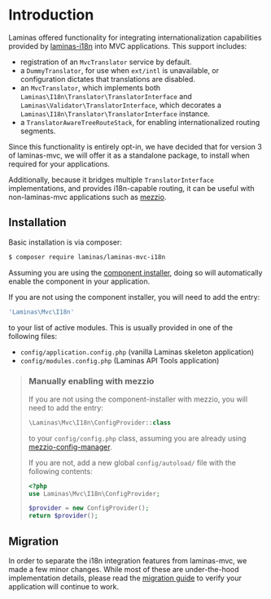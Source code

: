 # Introduction

Laminas offered functionality for integrating internationalization
capabilities provided by [laminas-i18n](https://docs.laminas.dev/laminas-i18n/)
into MVC applications. This support includes:

- registration of an `MvcTranslator` service by default.
- a `DummyTranslator`, for use when `ext/intl` is unavailable, or configuration
  dictates that translations are disabled.
- an `MvcTranslator`, which implements both `Laminas\I18n\Translator\TranslatorInterface`
  and `Laminas\Validator\TranslatorInterface`, which decorates a
  `Laminas\I18n\Translator\TranslatorInterface` instance.
- a `TranslatorAwareTreeRouteStack`, for enabling internationalized routing
  segments.

Since this functionality is entirely opt-in, we have decided that for version 3
of laminas-mvc, we will offer it as a standalone package, to install when required
for your applications.

Additionally, because it bridges multiple `TranslatorInterface` implementations,
and provides i18n-capable routing, it can be useful with non-laminas-mvc
applications such as [mezzio](https://docs.mezzio.dev/mezzio).

## Installation

Basic installation is via composer:

```bash
$ composer require laminas/laminas-mvc-i18n
```

Assuming you are using the [component installer](https://docs.laminas.dev/laminas-component-installer),
doing so will automatically enable the component in your application.

If you are not using the component installer, you will need to add the entry:

```php
'Laminas\Mvc\I18n'
```

to your list of active modules. This is usually provided in one of the following
files:

- `config/application.config.php` (vanilla Laminas skeleton application)
- `config/modules.config.php` (Laminas API Tools application)

> ### Manually enabling with mezzio
>
> If you are not using the component-installer with mezzio, you will
> need to add the entry:
>
> ```php
> \Laminas\Mvc\I18n\ConfigProvider::class
> ```
>
> to your `config/config.php` class, assuming you are already using
> [mezzio-config-manager](https://github.com/mtymek/mezzio-config-manager).
>
> If you are not, add a new global `config/autoload/` file with the following contents:
>
> ```php
> <?php
> use Laminas\Mvc\I18n\ConfigProvider;
>
> $provider = new ConfigProvider();
> return $provider();
> ```

## Migration

In order to separate the i18n integration features from laminas-mvc, we made a few
minor changes. While most of these are under-the-hood implementation details,
please read the [migration guide](migration/v2-to-v3.md) to verify your
application will continue to work.
